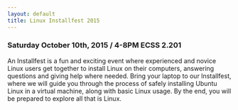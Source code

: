 ```yaml
---
layout: default
title: Linux Installfest 2015
---
```


### Saturday October 10th, 2015 / 4-8PM ECSS 2.201

An Installfest is a fun and exciting event where experienced and novice Linux users get together to install Linux on their computers, answering questions and giving help where needed. Bring your laptop to our Installfest, where we will guide you through the process of safely installing Ubuntu Linux in a virtual machine, along with basic Linux usage.  By the end, you will be prepared to explore all that is Linux.
